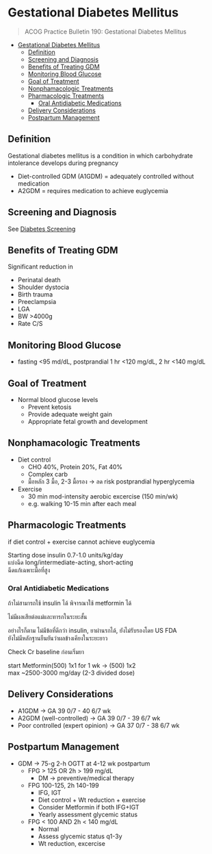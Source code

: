 # Gestational Diabetes Mellitus

> ACOG Practice Bulletin 190: Gestational Diabetes Mellitus

- [Gestational Diabetes Mellitus](#gestational-diabetes-mellitus)
  - [Definition](#definition)
  - [Screening and Diagnosis](#screening-and-diagnosis)
  - [Benefits of Treating GDM](#benefits-of-treating-gdm)
  - [Monitoring Blood Glucose](#monitoring-blood-glucose)
  - [Goal of Treatment](#goal-of-treatment)
  - [Nonphamacologic Treatments](#nonphamacologic-treatments)
  - [Pharmacologic Treatments](#pharmacologic-treatments)
    - [Oral Antidiabetic Medications](#oral-antidiabetic-medications)
  - [Delivery Considerations](#delivery-considerations)
  - [Postpartum Management](#postpartum-management)

## Definition

Gestational diabetes mellitus is a condition in which carbohydrate intolerance develops during pregnancy

- Diet-controlled GDM (A1GDM) =  adequately controlled without medication  
- A2GDM =  requires medication to achieve euglycemia

## Screening and Diagnosis

See [Diabetes Screening](OBGYN\diabetes-screening.md)

## Benefits of Treating GDM

Significant reduction in

- Perinatal death
- Shoulder dystocia
- Birth trauma
- Preeclampsia
- LGA
- BW >4000g
- Rate C/S

## Monitoring Blood Glucose

- fasting <95 md/dL, postprandial 1 hr <120 mg/dL, 2 hr <140 mg/dL

## Goal of Treatment

- Normal blood glucose levels
  - Prevent ketosis
  - Provide adequate weight gain
  - Appropriate fetal growth and development

## Nonphamacologic Treatments

- Diet control
  - CHO 40%, Protein 20%, Fat 40%
  - Complex carb
  - มื้อหลัก 3 มื้อ, 2-3 มื้อรอง -> ลด risk postprandial hyperglycemia
- Exercise
  - 30 min mod-intensity aerobic excercise (150 min/wk)
  - e.g. walking 10-15 min after each meal

## Pharmacologic Treatments

if diet control + exercise cannot achieve euglycemia

Starting dose insulin 0.7-1.0 units/kg/day  
แบ่งฉีด long/intermediate-acting, short-acting  
ฉีดแก้เฉพาะมื้อที่สูง

### Oral Antidiabetic Medications

ถ้าไม่สามารถใช้ insulin ได้ พิจารณาใช้ metformin ได้

ไม่มีผลเสียต่อแม่และทารกในระยะสั้น

อย่างไรก็ตาม ไม่มีข้อที่ดีกว่า insulin, ยาผ่านรกได้, ยังไม่รับรองโดย US FDA  
ยังไม่มีหลักฐานยืนยันว่าผลข้างเคียงในระยะยาว

Check Cr baseline ก่อนเริ่มยา

start Metformin(500) 1x1 for 1 wk -> (500) 1x2  
max ~2500-3000 mg/day (2-3 divided dose)

## Delivery Considerations

- A1GDM -> GA 39 0/7 - 40 6/7 wk
- A2GDM (well-controlled) -> GA 39 0/7 - 39 6/7 wk
- Poor controlled (expert opinion) -> GA 37 0/7 - 38 6/7 wk

## Postpartum Management

- GDM -> 75-g 2-h OGTT at 4-12 wk postpartum
  - FPG > 125 OR 2h > 199 mg/dL
    - DM -> preventive/medical therapy
  - FPG 100-125, 2h 140-199
    - IFG, IGT
    - Diet control + Wt reduction + exercise
    - Consider Metformin if both IFG+IGT
    - Yearly assessment glycemic status
  - FPG < 100 AND 2h < 140 mg/dL
    - Normal
    - Assess glycemic status q1-3y
    - Wt reduction, excercise
